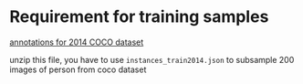 # Requirement for training samples

[annotations for 2014 COCO dataset](http://images.cocodataset.org/annotations/annotations_trainval2014.zip)

unzip this file, you have to use `instances_train2014.json` to subsample 200 images of person from coco dataset
